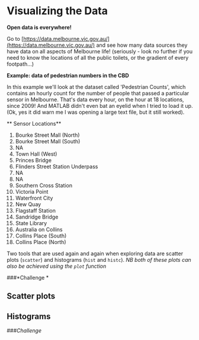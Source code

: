 # Visualizing the Data

**Open data is everywhere!**

Go to [https://data.melbourne.vic.gov.au/](https://data.melbourne.vic.gov.au/) and see how many data sources they have data on all aspects of Melbourne life! (seriously - look no further if you need to know the locations of all the public toilets, or the gradient of every footpath...)

**Example: data of pedestrian numbers in the CBD**

In this example we'll look at the dataset called 'Pedestrian Counts', which contains an hourly count for the number of people that passed a particular sensor in Melbourne. That's data every hour, on the hour at 18 locations, since 2009! And MATLAB didn't even bat an eyelid when I tried to load it up. (Ok, yes it did warn me I was opening a large text file, but it still worked).

** Sensor Locations**
1. Bourke Street Mall (North)
2. Bourke Street Mall (South)
3. NA
4. Town Hall (West)
5. Princes Bridge 
6. Flinders Street Station Underpass
7. NA
8. NA
9. Southern Cross Station
10. Victoria Point
11. Waterfront City
12. New Quay
13. Flagstaff Station
14. Sandridge Bridge
15. State Library
16. Australia on Collins
17. Collins Place (South)
18. Collins Place (North)

Two tools that are used again and again when exploring data are scatter plots (`scatter`) and histograms (`hist` and `histc`). *NB both of these plots can also be achieved using the `plot` function*

###*Challenge *

## Scatter plots

## Histograms

###*Challenge*

